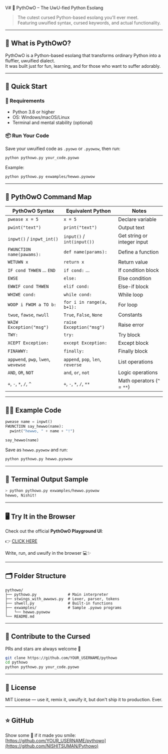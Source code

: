 V# 🐍 PythOwO – The UwU-fied Python Esolang

> The cutest cursed Python-based esolang you'll ever meet.  
> Featuring uwuified syntax, cursed keywords, and actual functionality.

---

## 🧠 What is PythOwO?

PythOwO is a Python-based esolang that transforms ordinary Python into a fluffier, uwuified dialect.  
It was built just for fun, learning, and for those who want to suffer adorably.

---

## 🚀 Quick Start

### 🔧 Requirements

- Python 3.8 or higher
- OS: Windows/macOS/Linux
- Terminal and mental stability (optional)

### 📦 Run Your Code

Save your uwuified code as `.pyowo` or `.pyowow`, then run:

```bash
python pythowo.py your_code.pyowo
```

Example:

```bash
python pythowo.py exwamples/hewwo.pyowow
```

---

## 🧾 PythOwO Command Map

| PythOwO Syntax                        | Equivalent Python             | Notes                          |
|--------------------------------------|--------------------------------|---------------------------------|
| `pwease x = 5`                       | `x = 5`                        | Declare variable                |
| `pwint("text")`                     | `print("text")`               | Output text                     |
| `inpwt()` / `inpwt_int()`           | `input()` / `int(input())`    | Get string or integer input     |
| `FWUNCTION name(pawams):`           | `def name(params):`           | Define a function               |
| `WETUWN x`                          | `return x`                    | Return value                    |
| `IF cond THWEN` ... `END`          | `if cond:` ...                | If condition block              |
| `EWSE`                              | `else:`                       | Else condition                  |
| `EWWIF cond THWEN`                 | `elif cond:`                  | Else-if block                   |
| `WHIWE cond:`                      | `while cond:`                 | While loop                      |
| `WOOP i FWOM a TO b:`              | `for i in range(a, b+1):`     | For loop                        |
| `twue`, `fawse`, `nwull`           | `True`, `False`, `None`       | Constants                       |
| `WAIW Exception("msg")`            | `raise Exception("msg")`      | Raise error                     |
| `TWY:`                              | `try:`                        | Try block                       |
| `XCEPT Exception:`                | `except Exception:`           | Except block                    |
| `FINAWWY:`                          | `finally:`                    | Finally block                   |
| `appwend`, `pwp`, `lwen`, `wevewse`| `append`, `pop`, `len`, `reverse` | List operations             |
| `AND`, `OR`, `NOT`                 | `and`, `or`, `not`            | Logic operations                |
| `+`, `-`, `*`, `/`, `^`            | `+`, `-`, `*`, `/`, `**`       | Math operators (`^` = `**`)     |

---

## 👨‍💻 Example Code

```py
pwease name = inpwt()
FWUNCTION say_hewwo(name):
  pwint("hewwo, " + name + "!")

say_hewwo(name)
```

Save as `hewwo.pyowow` and run:

```bash
python pythowo.py hewwo.pyowow
```

---

## 🧪 Terminal Output Sample

```bash
> python pythowo.py exwamples/hewwo.pyowow
hewwo, Nishit!
```

---

## 🖥️ Try It in the Browser

Check out the official **PythOwO Playground UI**:

👉 [CLICK HERE](https://github.com/NISHITSUMAN/pythowo-playground)

Write, run, and uwuify in the browser 💻✨

---

## 🗂️ Folder Structure

```
pythowo/
├── pythowo.py              # Main interpreter
├── stwings_with_awwows.py  # Lexer, parser, tokens
├── shwell.py               # Built-in functions
├── exwamples/              # Sample .pyowo programs
│   └── hewwo.pyowow
└── README.md
```

---

## 🙌 Contribute to the Cursed

PRs and stars are always welcome 🌟

```bash
git clone https://github.com/YOUR_USERNAME/pythowo
cd pythowo
python pythowo.py your_code.pyowo
```

---

## 🪪 License

MIT License — use it, remix it, uwuify it, but don't ship it to production. Ever.

---


## ⭐ GitHub

Show some 💖 if it made you smile:  
[https://github.com/YOUR_USERNAME/pythowo](https://github.com/NISHITSUMAN/Pythowo)
